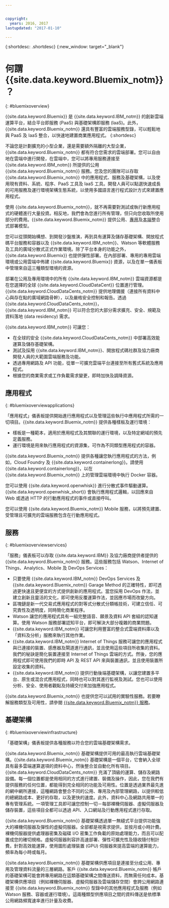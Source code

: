 ```yaml
---


copyright:
  years: 2016, 2017
lastupdated: "2017-01-10"

---
```


{:shortdesc: .shortdesc}
{:new_window: target="_blank"}

# 何謂 {{site.data.keyword.Bluemix_notm}}？
{: #bluemixoverview}

{{site.data.keyword.Bluemix}} 是 {{site.data.keyword.IBM_notm}} 的創新雲端運算平台，結合平台即服務 (PaaS) 與基礎架構即服務 (IaaS)。此外，{{site.data.keyword.Bluemix_notm}} 還具有豐富的雲端服務型錄，可以輕鬆地與 PaaS 及 IaaS 整合，以快速地建置商業應用程式。
{:shortdesc}

不論您是計劃擴充的小型企業，還是需要額外隔離的大型企業，{{site.data.keyword.Bluemix_notm}} 都有符合您需求的雲端部署。您可以自由地在雲端中進行開發，在雲端中，您可以將專用服務連接至 {{site.data.keyword.IBM_notm}} 所提供的公用 {{site.data.keyword.Bluemix_notm}} 服務。您及您的團隊可以存取 {{site.data.keyword.Bluemix_notm}} 中的應用程式、服務及基礎架構，以及使用現有資料、系統、程序、PaaS 工具及 IaaS 工具。開發人員可以點選快速成長的可用服務及運行環境架構生態系統，以使用多國語言進行程式設計方式來建置應用程式。
 
使用 {{site.data.keyword.Bluemix_notm}}，就不再需要對測試或執行新應用程式的硬體進行大量投資。相反地，我們會為您進行所有管理，但只向您收取所使用部分的費用。{{site.data.keyword.Bluemix_notm}} 提供公用、[專用](/docs/dedicated/index.html)及[本端](/docs/local/index.html)整合式部署模型。 

您可以從頭開始構想、到開發沙盤推演，再到具有運算及儲存基礎架構、開放程式碼平台服務和容器以及 {{site.data.keyword.IBM_notm}}、Watson 等軟體服務及工具的廣域分散式正式作業環境。除了平台本身的功能之外，{{site.data.keyword.Bluemix}} 也提供彈性部署。在內部部署、專用的專用雲端環境或公用雲端中佈建 {{site.data.keyword.Bluemix}} 資源，以及在單一儀表板中管理來自這三種類型環境的資源。
 
部署在公用及專用環境中的所有 {{site.data.keyword.IBM_notm}} 雲端資源都是在您選擇的全球 {{site.data.keyword.CloudDataCent}} 位置進行管理。{{site.data.keyword.CloudDataCents_notm}} 提供地理備援（連接所有資料中心與存在點的廣域網路骨幹），以及嚴格安全控制和報告。透過 {{site.data.keyword.CloudDataCents_notm}}，{{site.data.keyword.IBM_notm}} 可以符合您的大部分需求擴充、安全、規範及資料落地 (data residency) 需求。 

{{site.data.keyword.IBM_notm}} 可讓您：

* 在全球的安全 {{site.data.keyword.CloudDataCents_notm}} 中部署高效能運算及儲存基礎架構。
* 測試及採用 {{site.data.keyword.IBM_notm}}、開放程式碼社群及協力廠商開發人員的大範圍雲端服務及功能。
* 透過專用網路及 API 功能，從單一可擴充雲端平台連接至所有舊式系統及應用程式。
* 根據您的商業需求或工作負載需求變更，即時加快及調降資源。

## 應用程式
{: #bluemixoverviewapplications}

「應用程式」儀表板提供開始進行應用程式以及管理這些執行中應用程式所需的一切項目。{{site.data.keyword.Bluemix_notm}} 提供各種樣板及運行環境：

* 樣板是一種範本，適用於應用程式及其關聯的運行環境，以及特定網域的預先定義服務。 
* 運行環境是用來執行應用程式的資源集，可作為不同類型應用程式的容器。

{{site.data.keyword.Bluemix_notm}} 提供各種讓您執行應用程式的方法，例如，Cloud Foundry 及 {{site.data.keyword.containerlong}}。請使用 {{site.data.keyword.containerlong}}，以在 {{site.data.keyword.Bluemix_notm}} 上的管理雲端環境中執行 Docker 容器。 

您可以使用 {{site.data.keyword.openwhisk}} 進行分散式事件驅動運算。{{site.data.keyword.openwhisk_short}} 會執行應用程式邏輯，以回應來自 Web 或透過 HTTP 的行動應用程式的事件或直接呼叫。
 
您可以使用 {{site.data.keyword.Bluemix_notm}} Mobile 服務，以將預先建置、受管理且可擴充的雲端服務包含在行動應用程式。 

## 服務
{: #bluemixoverviewservices}

「服務」儀表板可以存取 {{site.data.keyword.IBM}} 及協力廠商提供者提供的 {{site.data.keyword.Bluemix_notm}} 服務。這些服務包括 Watson、Internet of Things、Analytics、Mobile 及 DevOps Services：

* 只要使用 {{site.data.keyword.IBM_notm}} DevOps Services 及 {{site.data.keyword.Bluemix_notm}} Garage Method 的正確特性，即可透過更快速且更便宜的方式提供創新的應用程式。當您採用 DevOps 作法，並建立創新且靈活的文化，即可使用反覆運算作法，並因應市場而改變方向。
* 區塊鏈是新一代交易式應用程式的對等式分散式分類帳技術，可建立信任、可究責性及透明度，同時簡化商業程序。  
* Watson 讓您的應用程式具有一組完整語音、願景及資料 API 套組的認知運算。使用 Watson 服務部署認知平台，即可解決大部分複雜的商業問題。
* {{site.data.keyword.IBM_notm}} 可讓您利用豐富的整合式雲端資料庫以及「資料及分析」服務來執行其他作業。 
* {{site.data.keyword.IBM_notm}} Internet of Things 服務可讓您的應用程式與已連接的裝置、感應器及閘道進行通訊，並且使用這些項目所收集的資料。我們的秘訣是簡化裝置連接至 Internet of Things 雲端的方式。然後，您的應用程式即可使用我們的即時 API 及 REST API 來與裝置通訊，並且使用裝置所設定收集的資料。 
* {{site.data.keyword.IBM_notm}} 提供行動後端基礎架構，以讓您建置多平台、原生或混合式應用程式，同時也可以對其進行監視及測試。您也可以使用分析、安全、使用者觀點及持續交付來加強應用程式。 
 
{{site.data.keyword.Bluemix_notm}} 也提供您可以試用的實驗性服務。若要瞭解服務類型及可用性，請參閱 [{{site.data.keyword.Bluemix_notm}} 服務](/docs/services/index.html)。


## 基礎架構
{: #bluemixoverviewinfrastructure}

「基礎架構」儀表板提供各種服務以符合您的雲端基礎架構需求。

{{site.data.keyword.Bluemix_notm}} 基礎架構提供可用的最高執行雲端基礎架構。{{site.data.keyword.Bluemix_notm}} 基礎架構是一個平台，它會納入全球具有最多雲端運算選項的資料中心，然後整合並自動化所有項目。{{site.data.keyword.CloudDataCents_notm}} 充滿了頂級的運算、儲存及網路設備。每一個位置都是使用相同的方式進行建置、裝備及操作，因此，您在我們有提供服務的任何位置，都能得到完全相同的功能及可用性。位置是透過業界最先進的網中網所連接，這種網路會整合不同的公用、專用及內部管理網路，以提供較低的總網路成本、更好的存取，以及更快的速度。此外，資料中心及網路共用單一的專有管理系統。一項管理工具即可讓您控制一切－每部裸機伺服器、虛擬伺服器及儲存裝置，這些項目全都可以透過 API、入口網站及行動應用程式進行存取。

{{site.data.keyword.Bluemix_notm}} 基礎架構透過單一無縫式平台提供功能強大的裸機伺服器及彈性的虛擬伺服器。全部都是視需求提供，並按月或小時計費。裸機伺服器提供處理器密集及磁碟 I/O 密集工作負載的原始處理能力，而且可以配置成您的確切規格。虛擬伺服器則容許高速部署、彈性可擴充性及隨收隨付制計費。針對高效能運算，使用圖形處理裝置 (GPU) 伺服器來提高雲端的運算能力，頻率為每小時或每月。 

{{site.data.keyword.Bluemix_notm}} 基礎架構供應項目是連接至分成公用、專用及管理資料流量的三層網路。客戶 {{site.data.keyword.Bluemix_notm}} 帳戶的基礎架構可能會跨專用網路在這類基礎架構之間傳送資料，而無需任何成本。基礎架構供應項目（例如裸機伺服器、虛擬伺服器及雲端儲存空間）會跨公用網路連接至 {{site.data.keyword.Bluemix_notm}} 型錄中的其他應用程式及服務（例如 Watson 服務、容器或運行環境）。這兩種類型供應項目之間的資料傳送是依標準公用網路頻寬速率進行計量及收費。

